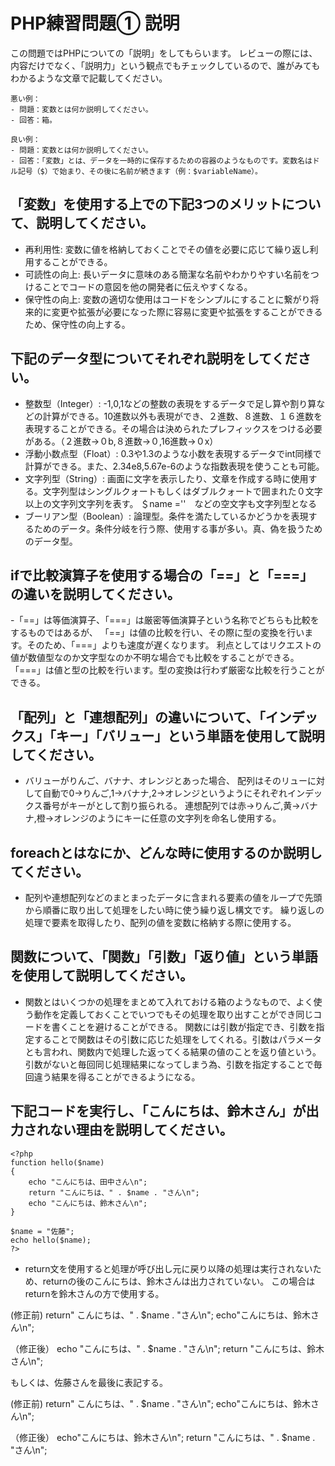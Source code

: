 # PHP練習問題① 説明
この問題ではPHPについての「説明」をしてもらいます。
レビューの際には、内容だけでなく、「説明力」という観点でもチェックしているので、誰がみてもわかるような文章で記載してください。

```
悪い例：
- 問題：変数とは何か説明してください。
- 回答：箱。

良い例：
- 問題：変数とは何か説明してください。
- 回答：「変数」とは、データを一時的に保存するための容器のようなものです。変数名はドル記号（$）で始まり、その後に名前が続きます（例：$variableName）。
```

## 「変数」を使用する上での下記3つのメリットについて、説明してください。
- 再利用性: 変数に値を格納しておくことでその値を必要に応じて繰り返し利用することができる。
- 可読性の向上: 長いデータに意味のある簡潔な名前やわかりやすい名前をつけることでコードの意図を他の開発者に伝えやすくなる。
- 保守性の向上: 変数の適切な使用はコードをシンプルにすることに繋がり将来的に変更や拡張が必要になった際に容易に変更や拡張をすることができるため、保守性の向上する。

## 下記のデータ型についてそれぞれ説明をしてください。
- 整数型（Integer）: -1,0,1などの整数の表現をするデータで足し算や割り算などの計算ができる。10進数以外も表現ができ、２進数、８進数、１６進数を表現することができる。その場合は決められたプレフィックスをつける必要がある。（２進数→０b,８進数→０,16進数→０x）
- 浮動小数点型（Float）: 0.3や1.3のような小数を表現するデータでint同様で計算ができる。また、2.34e8,5.67e-6のような指数表現を使うことも可能。
- 文字列型（String）: 画面に文字を表示したり、文章を作成する時に使用する。文字列型はシングルクォートもしくはダブルクォートで囲まれた０文字以上の文字列文字列を表す。
＄name =''　などの空文字も文字列型となる
- ブーリアン型（Boolean）: 論理型。条件を満たしているかどうかを表現するためのデータ。条件分岐を行う際、使用する事が多い。真、偽を扱うためのデータ型。

## ifで比較演算子を使用する場合の「==」と「===」の違いを説明してください。
-「==」は等価演算子、「===」は厳密等価演算子という名称でどちらも比較をするものではあるが、
「==」は値の比較を行い、その際に型の変換を行います。そのため、「===」よりも速度が遅くなります。
利点としてはリクエストの値が数値型なのか文字型なのか不明な場合でも比較をすることができる。
「===」は値と型の比較を行います。型の変換は行わず厳密な比較を行うことができる。

## 「配列」と「連想配列」の違いについて、「インデックス」「キー」「バリュー」という単語を使用して説明してください。
- バリューがりんご、バナナ、オレンジとあった場合、
配列はそのリューに対して自動で0→りんご,1→バナナ,2→オレンジというようにそれぞれインデックス番号がキーがとして割り振られる。
連想配列では赤→りんご,黄→バナナ,橙→オレンジのようにキーに任意の文字列を命名し使用する。

## foreachとはなにか、どんな時に使用するのか説明してください。
- 配列や連想配列などのまとまったデータに含まれる要素の値をループで先頭から順番に取り出して処理をしたい時に使う繰り返し構文です。
繰り返しの処理で要素を取得したり、配列の値を変数に格納する際に使用する。

## 関数について、「関数」「引数」「返り値」という単語を使用して説明してください。
- 関数とはいくつかの処理をまとめて入れておける箱のようなもので、よく使う動作を定義しておくことでいつでもその処理を取り出すことができ同じコードを書くことを避けることができる。
関数には引数が指定でき、引数を指定することで関数はその引数に応じた処理をしてくれる。引数はパラメータとも言われ、関数内で処理した返ってくる結果の値のことを返り値という。
引数がないと毎回同じ処理結果になってしまう為、引数を指定することで毎回違う結果を得ることができるようになる。


## 下記コードを実行し、「こんにちは、鈴木さん」が出力されない理由を説明してください。
```
<?php
function hello($name)
{
    echo "こんにちは、田中さん\n";
    return "こんにちは、" . $name . "さん\n";
    echo "こんにちは、鈴木さん\n";
}

$name = "佐藤";
echo hello($name);
?>
```
- return文を使用すると処理が呼び出し元に戻り以降の処理は実行されないため、returnの後のこんにちは、鈴木さんは出力されていない。
この場合はreturnを鈴木さんの方で使用する。

(修正前)
return" こんにちは、" . $name . "さん\n";
echo"こんにちは、鈴木さん\n";

（修正後）
echo "こんにちは、" . $name . "さん\n";
return "こんにちは、鈴木さん\n";

もしくは、佐藤さんを最後に表記する。

(修正前)
return" こんにちは、" . $name . "さん\n";
echo"こんにちは、鈴木さん\n";

（修正後）
echo"こんにちは、鈴木さん\n";
return  "こんにちは、" . $name . "さん\n";

